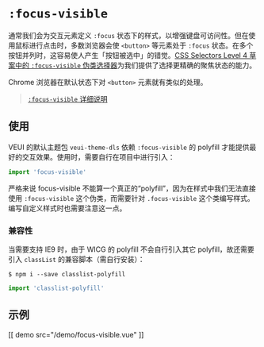 # `:focus-visible`

通常我们会为交互元素定义 `:focus` 状态下的样式，以增强键盘可访问性。但在使用鼠标进行点击时，多数浏览器会使 `<button>` 等元素处于 `:focus` 状态。在多个按钮并列时，这容易使人产生「按钮被选中」的错觉。[CSS Selectors Level 4 草案中的 `:focus-visible` 伪类选择器](https://drafts.csswg.org/selectors-4/#the-focusvisible-pseudo)为我们提供了选择更精确的聚焦状态的能力。

Chrome 浏览器在默认状态下对 `<button>` 元素就有类似的处理。

> [`:focus-visible` 详细说明](https://github.com/WICG/focus-visible/blob/master/explainer.md)

## 使用

VEUI 的默认主题包 `veui-theme-dls` 依赖 `:focus-visible` 的 polyfill 才能提供最好的交互效果。使用时，需要自行在项目中进行引入：

```js
import 'focus-visible'
```

严格来说 focus-visible 不能算一个真正的“polyfill”，因为在样式中我们无法直接使用 `:focus-visible` 这个伪类，而需要针对 `.focus-visible` 这个类编写样式。编写自定义样式时也需要注意这一点。

### 兼容性

当需要支持 IE9 时，由于 WICG 的 polyfill 不会自行引入其它 polyfill，故还需要引入 `classList` 的兼容脚本（需自行安装）：

```shell
$ npm i --save classlist-polyfill
```

```js
import 'classlist-polyfill'
```

## 示例

[[ demo src="/demo/focus-visible.vue" ]]
